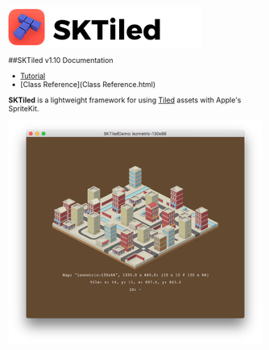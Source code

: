 ![SKTiled](images/header.png)


##SKTiled v1.10 Documentation


- [Tutorial](Tutorial.html)
- [Class Reference](Class Reference.html)

**SKTiled** is a lightweight framework for using [Tiled](http://www.mapeditor.org) assets with Apple's SpriteKit.

![Isometric Preview](images/iso-start.png)
